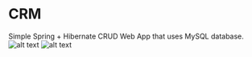# CRM
Simple Spring + Hibernate CRUD Web App that uses MySQL database.  
 ![alt text](https://i.imgur.com/7t80E9T.png)
 ![alt text](https://i.imgur.com/qB202aS.png)
